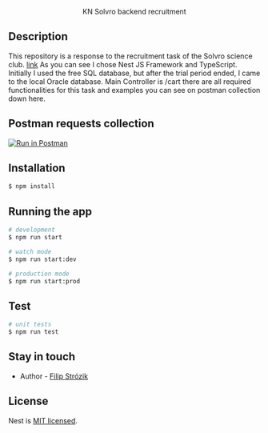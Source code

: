 <p align="center">
  KN Solvro backend recruitment
</p>
  <!--[![Backers on Open Collective](https://opencollective.com/nest/backers/badge.svg)](https://opencollective.com/nest#backer)
  [![Sponsors on Open Collective](https://opencollective.com/nest/sponsors/badge.svg)](https://opencollective.com/nest#sponsor)-->

## Description

This repository is a response to the recruitment task of the Solvro science club.
[link](https://github.com/Solvro/Rekrutacja2022/blob/master/backend/zadanie.md)
As you can see I chose Nest JS Framework and TypeScript.
Initially I used the free SQL database, but after the trial period ended, I came to the local Oracle database.
Main Controller is /cart there are all required functionalities for this task and 
examples you can see on postman collection down here.
## Postman requests collection
[![Run in Postman](https://run.pstmn.io/button.svg)](https://app.getpostman.com/run-collection/2a2df4381e501635cc4c?action=collection%2Fimport)

## Installation

```bash
$ npm install
```

## Running the app

```bash
# development
$ npm run start

# watch mode
$ npm run start:dev

# production mode
$ npm run start:prod
```

## Test

```bash
# unit tests
$ npm run test
```

## Stay in touch

- Author - [Filip Strózik](filiparkadiuszstrozik@gmail.com)

## License

Nest is [MIT licensed](LICENSE).

